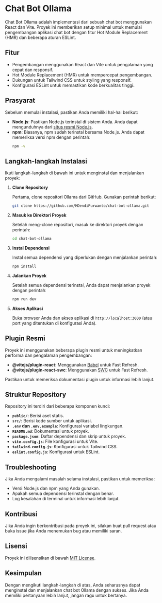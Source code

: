 # Chat Bot Ollama

Chat Bot Ollama adalah implementasi dari sebuah chat bot menggunakan React dan Vite. Proyek ini memberikan setup minimal untuk memulai pengembangan aplikasi chat bot dengan fitur Hot Module Replacement (HMR) dan beberapa aturan ESLint. 

## Fitur

- Pengembangan menggunakan React dan Vite untuk pengalaman yang cepat dan responsif.
- Hot Module Replacement (HMR) untuk mempercepat pengembangan.
- Dukungan untuk Tailwind CSS untuk styling yang responsif.
- Konfigurasi ESLint untuk memastikan kode berkualitas tinggi.

## Prasyarat

Sebelum memulai instalasi, pastikan Anda memiliki hal-hal berikut:

- **Node.js**: Pastikan Node.js terinstal di sistem Anda. Anda dapat mengunduhnya dari [situs resmi Node.js](https://nodejs.org/).
- **npm**: Biasanya, npm sudah terinstal bersama Node.js. Anda dapat memeriksa versi npm dengan perintah:
  ```bash
  npm -v
  ```

## Langkah-langkah Instalasi

Ikuti langkah-langkah di bawah ini untuk menginstal dan menjalankan proyek:

1. **Clone Repository**

   Pertama, clone repositori Ollama dari GitHub. Gunakan perintah berikut:
   ```bash
   git clone https://github.com/MDendiPurwanto/chat-bot-ollama.git
   ```

2. **Masuk ke Direktori Proyek**

   Setelah meng-clone repositori, masuk ke direktori proyek dengan perintah:
   ```bash
   cd chat-bot-ollama
   ```

3. **Instal Dependensi**

   Instal semua dependensi yang diperlukan dengan menjalankan perintah:
   ```bash
   npm install
   ```

4. **Jalankan Proyek**

   Setelah semua dependensi terinstal, Anda dapat menjalankan proyek dengan perintah:
   ```bash
   npm run dev
   ```

5. **Akses Aplikasi**

   Buka browser Anda dan akses aplikasi di `http://localhost:3000` (atau port yang ditentukan di konfigurasi Anda).

## Plugin Resmi

Proyek ini menggunakan beberapa plugin resmi untuk meningkatkan performa dan pengalaman pengembangan:

- **@vitejs/plugin-react**: Menggunakan [Babel](https://babeljs.io/) untuk Fast Refresh.
- **@vitejs/plugin-react-swc**: Menggunakan [SWC](https://swc.rs/) untuk Fast Refresh.

Pastikan untuk memeriksa dokumentasi plugin untuk informasi lebih lanjut.

## Struktur Repository

Repository ini terdiri dari beberapa komponen kunci:

- **`public/`**: Berisi aset statis.
- **`src/`**: Berisi kode sumber untuk aplikasi.
- **`.env` dan `.env.example`**: Konfigurasi variabel lingkungan.
- **`README.md`**: Dokumentasi untuk proyek.
- **`package.json`**: Daftar dependensi dan skrip untuk proyek.
- **`vite.config.js`**: File konfigurasi untuk Vite.
- **`tailwind.config.js`**: Konfigurasi untuk Tailwind CSS.
- **`eslint.config.js`**: Konfigurasi untuk ESLint.

## Troubleshooting

Jika Anda mengalami masalah selama instalasi, pastikan untuk memeriksa:

- Versi Node.js dan npm yang Anda gunakan.
- Apakah semua dependensi terinstal dengan benar.
- Log kesalahan di terminal untuk informasi lebih lanjut.

## Kontribusi

Jika Anda ingin berkontribusi pada proyek ini, silakan buat pull request atau buka issue jika Anda menemukan bug atau memiliki saran.

## Lisensi

Proyek ini dilisensikan di bawah [MIT License](LICENSE).

## Kesimpulan

Dengan mengikuti langkah-langkah di atas, Anda seharusnya dapat menginstal dan menjalankan chat bot Ollama dengan sukses. Jika Anda memiliki pertanyaan lebih lanjut, jangan ragu untuk bertanya.
